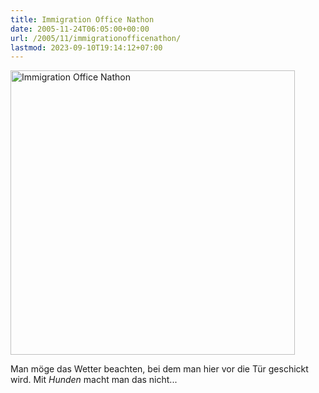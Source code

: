 ```yaml
---
title: Immigration Office Nathon
date: 2005-11-24T06:05:00+00:00
url: /2005/11/immigrationofficenathon/
lastmod: 2023-09-10T19:14:12+07:00
---
```

[<img width="455" src="//static.flickr.com/33/66447260_d94e8e2552.jpg" alt="Immigration Office Nathon" />][1]

Man möge das Wetter beachten, bei dem man hier vor die Tür geschickt wird. Mit _Hunden_ macht man das nicht...

 [1]: http://www.flickr.com/photos/schreibblogade/66447260/ "Immigration Office Nathon"

